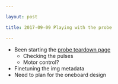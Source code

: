 ```yaml
---

layout: post

title: 2017-09-09 Playing with the probe

---
```



-   Been starting the [probe teardown page](/include/s3/)
    -   Checking the pulses
    -   Motor control?
-   Finetuning the img metadata
-   Need to plan for the oneboard design

